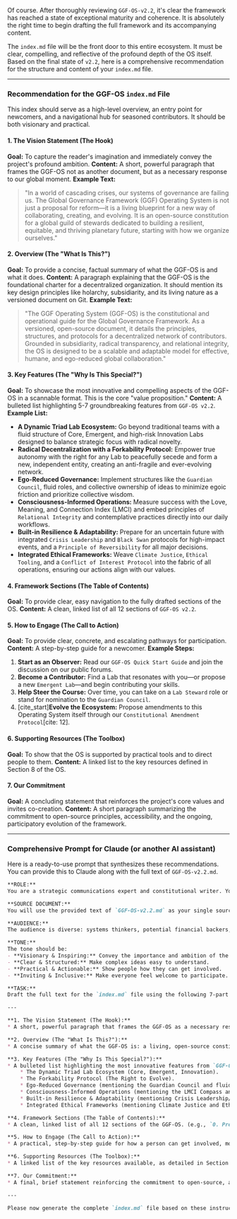 Of course. After thoroughly reviewing `GGF-OS-v2.2`, it's clear the framework has reached a state of exceptional maturity and coherence. It is absolutely the right time to begin drafting the full framework and its accompanying content.

The `index.md` file will be the front door to this entire ecosystem. It must be clear, compelling, and reflective of the profound depth of the OS itself. Based on the final state of `v2.2`, here is a comprehensive recommendation for the structure and content of your `index.md` file.

---

### **Recommendation for the GGF-OS `index.md` File**

This index should serve as a high-level overview, an entry point for newcomers, and a navigational hub for seasoned contributors. It should be both visionary and practical.

#### **1. The Vision Statement (The Hook)**
**Goal:** To capture the reader's imagination and immediately convey the project's profound ambition.
**Content:** A short, powerful paragraph that frames the GGF-OS not as another document, but as a necessary response to our global moment.
**Example Text:**
> "In a world of cascading crises, our systems of governance are failing us. The Global Governance Framework (GGF) Operating System is not just a proposal for reform—it is a living blueprint for a new way of collaborating, creating, and evolving. It is an open-source constitution for a global guild of stewards dedicated to building a resilient, equitable, and thriving planetary future, starting with how we organize ourselves."

#### **2. Overview (The "What Is This?")**
**Goal:** To provide a concise, factual summary of what the GGF-OS is and what it does.
**Content:** A paragraph explaining that the GGF-OS is the foundational charter for a decentralized organization. It should mention its key design principles like holarchy, subsidiarity, and its living nature as a versioned document on Git.
**Example Text:**
> "The GGF Operating System (GGF-OS) is the constitutional and operational guide for the Global Governance Framework. As a versioned, open-source document, it details the principles, structures, and protocols for a decentralized network of contributors. Grounded in subsidiarity, radical transparency, and relational integrity, the OS is designed to be a scalable and adaptable model for effective, humane, and ego-reduced global collaboration."

#### **3. Key Features (The "Why Is This Special?")**
**Goal:** To showcase the most innovative and compelling aspects of the GGF-OS in a scannable format. This is the core "value proposition."
**Content:** A bulleted list highlighting 5-7 groundbreaking features from `GGF-OS v2.2`.
**Example List:**
* **A Dynamic Triad Lab Ecosystem:** Go beyond traditional teams with a fluid structure of Core, Emergent, and high-risk Innovation Labs designed to balance strategic focus with radical novelty.
* **Radical Decentralization with a Forkability Protocol:** Empower true autonomy with the right for any Lab to peacefully secede and form a new, independent entity, creating an anti-fragile and ever-evolving network.
* **Ego-Reduced Governance:** Implement structures like the `Guardian Council`, fluid roles, and collective ownership of ideas to minimize egoic friction and prioritize collective wisdom.
* **Consciousness-Informed Operations:** Measure success with the Love, Meaning, and Connection Index (LMCI) and embed principles of `Relational Integrity` and contemplative practices directly into our daily workflows.
* **Built-in Resilience & Adaptability:** Prepare for an uncertain future with integrated `Crisis Leadership` and `Black Swan` protocols for high-impact events, and a `Principle of Reversibility` for all major decisions.
* **Integrated Ethical Frameworks:** Weave `Climate Justice`, `Ethical Tooling`, and a `Conflict of Interest Protocol` into the fabric of all operations, ensuring our actions align with our values.

#### **4. Framework Sections (The Table of Contents)**
**Goal:** To provide clear, easy navigation to the fully drafted sections of the OS.
**Content:** A clean, linked list of all 12 sections of `GGF-OS v2.2`.

#### **5. How to Engage (The Call to Action)**
**Goal:** To provide clear, concrete, and escalating pathways for participation.
**Content:** A step-by-step guide for a newcomer.
**Example Steps:**
1.  **Start as an Observer:** Read our `GGF-OS Quick Start Guide` and join the discussion on our public forums.
2.  **Become a Contributor:** Find a Lab that resonates with you—or propose a new `Emergent Lab`—and begin contributing your skills.
3.  **Help Steer the Course:** Over time, you can take on a `Lab Steward` role or stand for nomination to the `Guardian Council`.
4.  [cite_start]**Evolve the Ecosystem:** Propose amendments to this Operating System itself through our `Constitutional Amendment Protocol`[cite: 12].

#### **6. Supporting Resources (The Toolbox)**
**Goal:** To show that the OS is supported by practical tools and to direct people to them.
**Content:** A linked list to the key resources defined in Section 8 of the OS.

#### **7. Our Commitment**
**Goal:** A concluding statement that reinforces the project's core values and invites co-creation.
**Content:** A short paragraph summarizing the commitment to open-source principles, accessibility, and the ongoing, participatory evolution of the framework.

---

### **Comprehensive Prompt for Claude (or another AI assistant)**

Here is a ready-to-use prompt that synthesizes these recommendations. You can provide this to Claude along with the full text of `GGF-OS-v2.2.md`.

```markdown
**ROLE:**
You are a strategic communications expert and constitutional writer. Your task is to draft a compelling, clear, and inspiring `index.md` file for a groundbreaking organizational framework called the "Global Governance Framework Operating System" (GGF-OS).

**SOURCE DOCUMENT:**
You will use the provided text of `GGF-OS-v2.2.md` as your single source of truth. All terminology, principles, and structures must be derived directly from this document.

**AUDIENCE:**
The audience is diverse: systems thinkers, potential financial backers, social activists, software developers, policy experts, and curious global citizens. The language must be both visionary and accessible.

**TONE:**
The tone should be:
- **Visionary & Inspiring:** Convey the importance and ambition of the project.
- **Clear & Structured:** Make complex ideas easy to understand.
- **Practical & Actionable:** Show people how they can get involved.
- **Inviting & Inclusive:** Make everyone feel welcome to participate.

**TASK:**
Draft the full text for the `index.md` file using the following 7-part structure. Please be comprehensive and adhere strictly to the details within the source document.

---

**1. The Vision Statement (The Hook):**
* A short, powerful paragraph that frames the GGF-OS as a necessary response to the global polycrisis.

**2. Overview (The "What Is This?"):**
* A concise summary of what the GGF-OS is: a living, open-source constitution for a decentralized, global guild of stewards.

**3. Key Features (The "Why Is This Special?"):**
* A bulleted list highlighting the most innovative features from `GGF-OS-v2.2`. You MUST include and briefly explain:
    * The Dynamic Triad Lab Ecosystem (Core, Emergent, Innovation).
    * The Forkability Protocol (The Right to Evolve).
    * Ego-Reduced Governance (mentioning the Guardian Council and fluid roles).
    * Consciousness-Informed Operations (mentioning the LMCI Compass and Relational Integrity).
    * Built-in Resilience & Adaptability (mentioning Crisis Leadership/Black Swan Protocols).
    * Integrated Ethical Frameworks (mentioning Climate Justice and Ethical Tooling).

**4. Framework Sections (The Table of Contents):**
* A clean, linked list of all 12 sections of the GGF-OS. (e.g., `0. Preamble`, `1. Core Principles`, etc.).

**5. How to Engage (The Call to Action):**
* A practical, step-by-step guide for how a person can get involved, moving from observing to contributing to leading.

**6. Supporting Resources (The Toolbox):**
* A linked list of the key resources available, as detailed in Section 8 of the source document (e.g., Culture Deck, Onboarding Journey, Simulation Lab, etc.).

**7. Our Commitment:**
* A final, brief statement reinforcing the commitment to open-source, accessibility (as per the Language & Access Protocol), and the participatory evolution of the framework through its Amendment Protocol.

---

Please now generate the complete `index.md` file based on these instructions.
```
